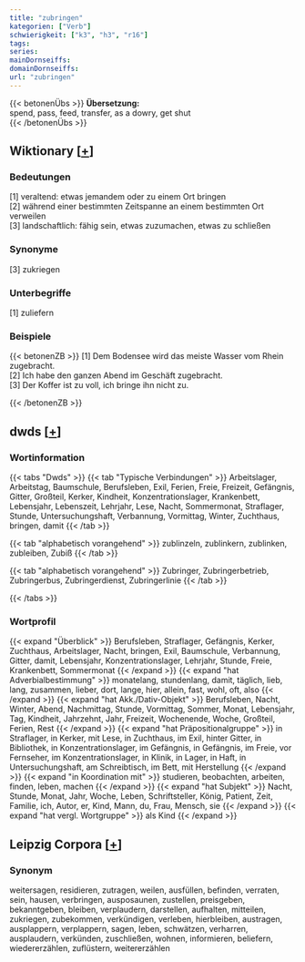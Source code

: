 ```yaml
---
title: "zubringen"
kategorien: ["Verb"]
schwierigkeit: ["k3", "h3", "r16"]
tags:
series:
mainDornseiffs:
domainDornseiffs:
url: "zubringen"
---
```


{{< betonenÜbs >}}
**Übersetzung:**  
spend, pass, feed, transfer, as a dowry, get shut  
{{< /betonenÜbs >}}

## Wiktionary [[+](https://de.wiktionary.org/wiki/zubringen)]

### Bedeutungen
[1] veraltend: etwas jemandem oder zu einem Ort bringen  
[2] während einer bestimmten Zeitspanne an einem bestimmten Ort verweilen  
[3] landschaftlich: fähig sein, etwas zuzumachen, etwas zu schließen  

### Synonyme
[3] zukriegen  

### Unterbegriffe
[1] zuliefern  

### Beispiele
{{< betonenZB >}}
[1] Dem Bodensee wird das meiste Wasser vom Rhein zugebracht.  
[2] Ich habe den ganzen Abend im Geschäft zugebracht.  
[3] Der Koffer ist zu voll, ich bringe ihn nicht zu.  

{{< /betonenZB >}}


## dwds [[+](https://www.dwds.de/wb/zubringen)]

### Wortinformation
{{< tabs "Dwds" >}}
{{< tab "Typische Verbindungen" >}}
Arbeitslager, Arbeitstag, Baumschule, Berufsleben, Exil, Ferien, Freie, Freizeit, Gefängnis, Gitter, Großteil, Kerker, Kindheit, Konzentrationslager, Krankenbett, Lebensjahr, Lebenszeit, Lehrjahr, Lese, Nacht, Sommermonat, Straflager, Stunde, Untersuchungshaft, Verbannung, Vormittag, Winter, Zuchthaus, bringen, damit
{{< /tab >}}

{{< tab "alphabetisch vorangehend" >}}
zublinzeln, zublinkern, zublinken, zubleiben, Zubiß
{{< /tab >}}

{{< tab "alphabetisch vorangehend" >}}
Zubringer, Zubringerbetrieb, Zubringerbus, Zubringerdienst, Zubringerlinie
{{< /tab >}}

{{< /tabs >}}

### Wortprofil
{{< expand "Überblick" >}} Berufsleben, Straflager, Gefängnis, Kerker, Zuchthaus, Arbeitslager, Nacht, bringen, Exil, Baumschule, Verbannung, Gitter, damit, Lebensjahr, Konzentrationslager, Lehrjahr, Stunde, Freie, Krankenbett, Sommermonat {{< /expand >}}
{{< expand "hat Adverbialbestimmung" >}} monatelang, stundenlang, damit, täglich, lieb, lang, zusammen, lieber, dort, lange, hier, allein, fast, wohl, oft, also {{< /expand >}}
{{< expand "hat Akk./Dativ-Objekt" >}} Berufsleben, Nacht, Winter, Abend, Nachmittag, Stunde, Vormittag, Sommer, Monat, Lebensjahr, Tag, Kindheit, Jahrzehnt, Jahr, Freizeit, Wochenende, Woche, Großteil, Ferien, Rest {{< /expand >}}
{{< expand "hat Präpositionalgruppe" >}} in Straflager, in Kerker, mit Lese, in Zuchthaus, im Exil, hinter Gitter, in Bibliothek, in Konzentrationslager, im Gefängnis, in Gefängnis, im Freie, vor Fernseher, im Konzentrationslager, in Klinik, in Lager, in Haft, in Untersuchungshaft, am Schreibtisch, im Bett, mit Herstellung {{< /expand >}}
{{< expand "in Koordination mit" >}} studieren, beobachten, arbeiten, finden, leben, machen {{< /expand >}}
{{< expand "hat Subjekt" >}} Nacht, Stunde, Monat, Jahr, Woche, Leben, Schriftsteller, König, Patient, Zeit, Familie, ich, Autor, er, Kind, Mann, du, Frau, Mensch, sie {{< /expand >}}
{{< expand "hat vergl. Wortgruppe" >}} als Kind {{< /expand >}}

## Leipzig Corpora [[+](https://corpora.uni-leipzig.de/en/res?word=zubringen&corpusId=deu_newscrawl-public_2018)]


### Synonym
weitersagen, residieren, zutragen, weilen, ausfüllen, befinden, verraten, sein, hausen, verbringen, ausposaunen, zustellen, preisgeben, bekanntgeben, bleiben, verplaudern, darstellen, aufhalten, mitteilen, zukriegen, zubekommen, verkündigen, verleben, hierbleiben, austragen, ausplappern, verplappern, sagen, leben, schwätzen, verharren, ausplaudern, verkünden, zuschließen, wohnen, informieren, beliefern, wiedererzählen, zuflüstern, weitererzählen


